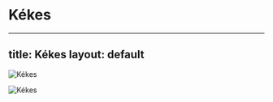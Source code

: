 
Kékes
=====
---
title: Kékes
layout: default
---

![Kékes](https://www.thebestviewpoints.com/wp-content/uploads/2019/01/DSC_8077-Panorama-photoshopped-2.jpg)

![Kékes](https://symbolhunt.com/wp-content/uploads/2020/12/Kekes.jpg)
